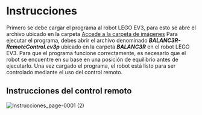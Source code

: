 # Instrucciones
Primero se debe cargar el programa al robot LEGO EV3, para esto se abre el archivo ubicado en la carpeta [Accede a la carpeta de imágenes](ruta/LEGO_MINDSTORMS/)
Para ejecutar el programa, debes abrir el archivo denominado ***BALANC3R-RemoteControl.ev3p*** ubicado en la carpeta ***BALANC3R*** en el robot LEGO EV3. Para que el programa funcione correctamente, es necesario que el robot se encuentre en su base en una posición de equilibrio antes de ejecutarlo. Una vez cargado el programa, el robot está listo para ser controlado mediante el uso del control remoto.

## Instrucciones del control remoto
![Instrucciones_page-0001 (2)](https://github.com/javca01/Selfbalancing-Kit-de-LEGO-EV3/assets/42346345/d4dd13f6-c4fa-4926-953e-70d7f196984c)
